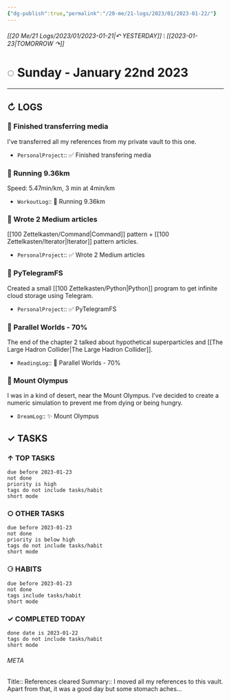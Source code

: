 ```yaml
---
{"dg-publish":true,"permalink":"/20-me/21-logs/2023/01/2023-01-22/"}
---
```


###### [[20 Me/21 Logs/2023/01/2023-01-21\|↶ YESTERDAY]] ⁝ [[2023-01-23\|TOMORROW ↷]]
# ◌ Sunday - January 22nd 2023
---
## ↻ LOGS
### 🚧 Finished transferring media
I've transferred all my references from my private vault to this one.
- `PersonalProject`:: ✅ Finished transfering media

### 🏃 Running 9.36km
Speed: 5.47min/km, 3 min at 4min/km 
- `WorkoutLog`:: 🏃 Running 9.36km

### 🚧 Wrote 2 Medium articles
[[100 Zettelkasten/Command\|Command]] pattern + [[100 Zettelkasten/Iterator\|Iterator]] pattern articles.
- `PersonalProject`:: ✅ Wrote 2 Medium articles

### 🚧 PyTelegramFS
Created a small [[100 Zettelkasten/Python\|Python]] program to get infinite cloud storage using Telegram.
- `PersonalProject`:: ✅ PyTelegramFS

### 📕 Parallel Worlds - 70%
The end of the chapter 2 talked about hypothetical superparticles and [[The Large Hadron Collider\|The Large Hadron Collider]].
- `ReadingLog`:: 📖 Parallel Worlds - 70% 

### 💭 Mount Olympus
I was in a kind of desert, near the Mount Olympus. I've decided to create a numeric simulation to prevent me from dying or being hungry.
- `DreamLog`:: ✨ Mount Olympus


## ✓ TASKS

###  ↑ TOP TASKS
```tasks
due before 2023-01-23
not done
priority is high
tags do not include tasks/habit
short mode
```

### ○ OTHER TASKS
```tasks
due before 2023-01-23
not done
priority is below high
tags do not include tasks/habit
short mode
```

### ⚆ HABITS
```tasks
due before 2023-01-23
not done
tags include tasks/habit
short mode
```

### ✓ COMPLETED TODAY
```tasks
done date is 2023-01-22
tags do not include tasks/habit
short mode
```





###### META
Title:: References cleared
Summary:: I moved all my references to this vault. Apart from that, it was a good day but some stomach aches...


